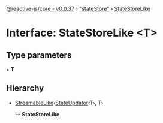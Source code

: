 [@reactive-js/core - v0.0.37](../README.md) › ["stateStore"](../modules/_statestore_.md) › [StateStoreLike](_statestore_.statestorelike.md)

# Interface: StateStoreLike <**T**>

## Type parameters

▪ **T**

## Hierarchy

* [StreamableLike](_streamable_.streamablelike.md)‹[StateUpdater](../modules/_statestore_.md#stateupdater)‹T›, T›

  ↳ **StateStoreLike**
